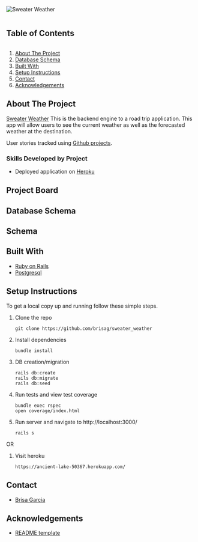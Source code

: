 

<!-- PROJECT SHIELDS -->
<!--
*** I'm using markdown "reference style" links for readability.
*** Reference links are enclosed in brackets [ ] instead of parentheses ( ).
*** See the bottom of this document for the declaration of the reference variables
*** for contributors-url, forks-url, etc. This is an optional, concise syntax you may use.
*** https://www.markdownguide.org/basic-syntax/#reference-style-links
-->


![Sweater Weather](/public/navbar.png)
<!-- TABLE OF CONTENTS -->
<summary><h2 style="display: inline-block">Table of Contents</h2></summary>
<ol>
  <li><a href="#about-the-project">About The Project</a>
  <li><a href="#database-schema">Database Schema</a></li>
  <li><a href="#built-with">Built With</a>
  <li><a href="#setup-instructions">Setup Instructions</a></li>
  <li><a href="#contact">Contact</a></li>
  <li><a href="#acknowledgements">Acknowledgements</a></li>
</ol>

<!-- ABOUT THE PROJECT -->
## About The Project

[Sweater Weather](https://ancient-lake-50367.herokuapp.com/) This is the backend engine to a road trip application. This app will allow users to see the current weather as well as the forecasted weather at the destination.


User stories tracked using [Github projects](https://backend.turing.edu/module2/projects/bulk_discounts).


### Skills Developed by Project

* Deployed application on [Heroku](https://powerful-eyrie-55286.herokuapp.com/)

<!-- PROJECT BOARD -->
## Project Board


<!-- DATABBASE SCHEMA -->
## Database Schema

## Schema



<!-- BUILT WITH -->
## Built With

* [Ruby on Rails](https://rubyonrails.org/)
* [Postgresql](https://www.postgresql.org/)


<!-- SETUP INSTRUCTIONS -->
## Setup Instructions
To get a local copy up and running follow these simple steps.

1. Clone the repo
   ```
   git clone https://github.com/brisag/sweater_weather
   ```
2. Install dependencies
   ```
   bundle install
   ```
3. DB creation/migration
   ```
   rails db:create
   rails db:migrate
   rails db:seed
   ```
3. Run tests and view test coverage
   ```
   bundle exec rspec
   open coverage/index.html
   ```
4. Run server and navigate to http://localhost:3000/
   ```
   rails s
   ```

OR

1. Visit heroku
   ```
   https://ancient-lake-50367.herokuapp.com/
   ```


<!-- CONTACT -->
## Contact

* [Brisa Garcia](https://github.com/brisag)

<!-- ACKNOWLEDGEMENTS -->
## Acknowledgements

* [README template](https://github.com/othneildrew/Best-README-Template)
